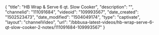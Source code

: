 {
    "title": "HB Wrap &amp; Serve 6 qt. Slow Cooker",
    "description": "",
    "channelid": "111091684",
    "videoid": "109993567",
    "date_created": "1502523473",
    "date_modified": "1504049174",
    "type": "captivate",
    "layout": "channelVideo",
    "url": "\/bbbusa-latest-videos\/hb-wrap-serve-6-qt-slow-cooker-2-notes\/111091684-109993567"
}